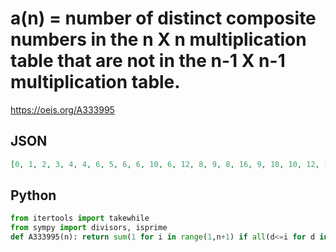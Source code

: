# a\(n\) \= number of distinct composite numbers in the n X n multiplication table that are not in the n\-1 X n\-1 multiplication table\.
https://oeis.org/A333995
## JSON
```JSON
[0, 1, 2, 3, 4, 4, 6, 5, 6, 6, 10, 6, 12, 8, 9, 8, 16, 9, 18, 10, 12, 12, 22, 10, 16, 14, 15, 13, 28, 12, 30, 15, 18, 18, 20, 13, 36, 20, 21, 16, 40, 17, 42, 20, 21, 24, 46, 17, 31, 22, 27, 23, 52]
```
## Python
```Python
from itertools import takewhile
from sympy import divisors, isprime
def A333995(n): return sum(1 for i in range(1,n+1) if all(d<=i for d in takewhile(lambda d:d<n,divisors(n*i))))-int(isprime(n)) if n>1 else 0 # _Chai Wah Wu_, Oct 14 2023
```
